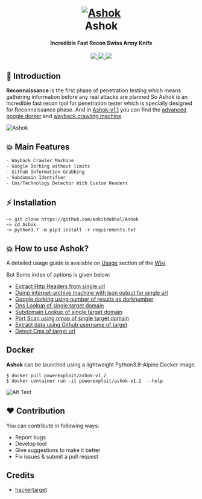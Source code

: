 
<h1 align="center">
  <br>
  <a href="https://github.com/ankitdobhal/Ashok"><img src="https://dev-to-uploads.s3.amazonaws.com/i/zme8dd2tch116ykohbkb.png" alt="Ashok"></a>
  <br>
  Ashok
  <br>
</h1>

<h4 align="center">Incredible Fast Recon Swiss Army Knife</h4>	
<p align="center">
  <a href="https://github.com/ankitdobhal/Ashok/releases">
    <img src="https://forthebadge.com/images/badges/built-with-love.svg">
    <img src="https://img.shields.io/github/release/ankitdobhal/Ashok.svg">
    <img src="https://forthebadge.com/images/badges/made-with-python.svg">
  </a>
</p>

##  📌 Introduction
**Reconnaissance** is the first phase of penetration testing which means gathering information before any real attacks are planned So Ashok is an Incredible fast recon tool for penetration tester which is specially designed for Reconnaissance phase. And in [Ashok-v1.1](https://github.com/ankitdobhal/Ashok/releases) you can find the [advanced google dorker](https://github.com/ankitdobhal/Ashok/wiki/Usage#Google-dorking-using-number-of-results-as-dorknumber) and [wayback crawling machine](https://github.com/ankitdobhal/Ashok/wiki/Usage#dump-internet-archive-machive-with-json-output-for-single-url).

![Ashok](https://dev-to-uploads.s3.amazonaws.com/i/qdtr9nbzanqs8nizl4jr.png)

## 💥 Main Features
```python
- Wayback Crawler Machine
- Google Dorking without limits
- Github Information Grabbing
- Subdomain Identifier 
- Cms/Technology Detector With Custom Headers
```
## ⚡ Installation
```
~> git clone https://github.com/ankitdobhal/Ashok
~> cd Ashok
~> python3.7 -m pip3 install -r requirements.txt
```

## 💥 How to use Ashok?
A detailed usage guide is available on [Usage](https://github.com/ankitdobhal/Ashok/wiki/Usage) section of the [Wiki](https://github.com/ankitdobhal/Ashok/wiki).

But Some index of options is given below:

- [Extract Http Headers from single url](https://github.com/ankitdobhal/Ashok/wiki/Usage#Extract-Http-Headers-from-single-url)
- [Dump internet-archive machine with json output for single url](https://github.com/ankitdobhal/Ashok/wiki/Usage#dump-internet-archive-machive-with-json-output-for-single-url)
- [Google dorking using number of results as dorknumber](https://github.com/ankitdobhal/Ashok/wiki/Usage#Google-dorking-using-number-of-results-as-dorknumber)
- [Dns Lookup of single target domain](https://github.com/ankitdobhal/Ashok/wiki/Usage#Dns-Lookup-of-single-target-domain)
- [Subdomain Lookup of single target domain](https://github.com/ankitdobhl/Ashok/wiki/Usage#Subdomain-Lookup-of-single-target-domain)
- [Port Scan using nmap of single target domain](https://github.com/ankitdobhal/Ashok/wiki/Usage#Port-Scan-using-nmap-of-single-target-domain)
- [Extract data using Github username of target](https://github.com/ankitdobhal/Ashok/wiki/Usage#Extract-data-using-Github-username-of-target)
- [Detect Cms of target url](https://github.com/ankitdobhal/Ashok/wiki/Usage#Detect-Cms-of-target-url)

## Docker
**Ashok** can be launched using a lightweight Python3.8-Alpine Docker image.
```
$ docker pull powerexploit/ashok-v1.2
$ docker container run -it powerexploit/ashok-v1.2  --help
```
![Alt Text](https://dev-to-uploads.s3.amazonaws.com/i/h3barsr5x2no12jyjs3k.png)


## ❤️ Contribution
You can contribute in following ways:

- Report bugs
- Develop tool
- Give suggestions to make it better
- Fix issues & submit a pull request

## Credits
* [hackertarget](https://hackertarget.com/)
